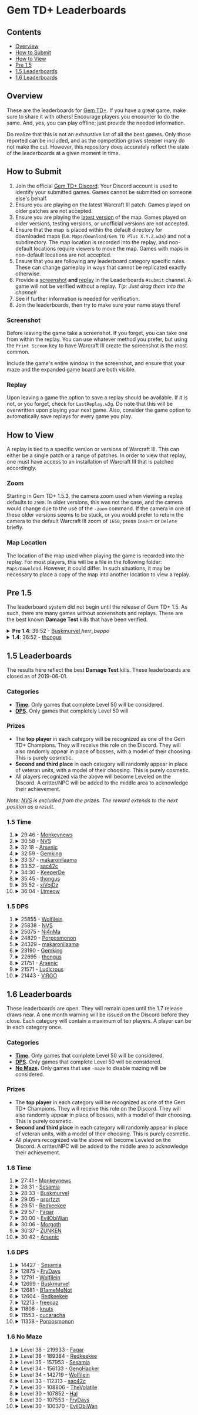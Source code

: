 # Gem TD+ Leaderboards

## Contents

- [Overview](#overview)
- [How to Submit](#how-to-submit)
- [How to View](#how-to-view)
- [Pre 1.5](#pre-15)
- [1.5 Leaderboards](#15-leaderboards)
- [1.6 Leaderboards](#16-leaderboards)

## Overview

These are the leaderboards for [Gem TD+].  If you have a great game, make
sure to share it with others!  Encourage players you encounter to do the
same.  And, yes, you can play offline; just provide the needed information.

Do realize that this is not an exhaustive list of all the best games.  Only
those reported can be included, and as the competition grows steeper many do
not make the cut.  However, this repository does accurately reflect the
state of the leaderboards at a given moment in time.

[Gem TD+]: https://github.com/nvs/gem

## How to Submit

1. Join the official [Gem TD+ Discord].  Your Discord account is used to
   identify your submitted games.  Games cannot be submitted on someone
   else's behalf.
2. Ensure you are playing on the latest Warcraft III patch.  Games played on
   older patches are not accepted.
3. Ensure you are playing the [latest version] of the map.  Games played on
   older versions, testing versions, or unofficial versions are not
   accepted.
4. Ensure that the map is placed within the default directory for downloaded
   maps (i.e. `Maps/Download/Gem TD Plus X.Y.Z.w3x`) and not a subdirectory.
   The map location is recorded into the replay, and non-default locations
   require viewers to move the map.  Games with maps in non-default
   locations are not accepted.
5. Ensure that you are following any leaderboard category specific rules.
   These can change gameplay in ways that cannot be replicated exactly
   otherwise.
6. Provide a [screenshot](#screenshot) **and** [replay](#replay) in the
   Leaderboards `#submit` channel.  A game will not be verified without a
   replay. *Tip: Just drag them into the channel!*
7. See if further information is needed for verification.
8. Join the leaderboards, then try to make sure your name stays there!

[Gem TD+ Discord]: https://discord.gg/PxNNp77
[latest version]: https://github.com/nvs/gem/releases/latest

### Screenshot

Before leaving the game take a screenshot.  If you forget, you can take one
from within the replay.  You can use whatever method you prefer, but using
the `Print Screen` key to have Warcraft III create the screenshot is the
most common.

Include the game's entire window in the screenshot, and ensure that your
maze and the expanded game board are both visible.

### Replay

Upon leaving a game the option to save a replay should be available.  If it
is not, or you forget, check for `LastReplay.w3g`.  Do note that this will
be overwritten upon playing your next game.  Also, consider the game option
to automatically save replays for every game you play.

## How to View

A replay is tied to a specific version or versions of Warcraft III.  This
can either be a single patch or a range of patches.  In order to view that
replay, one must have access to an installation of Warcraft III that is
patched accordingly.

### Zoom

Starting in Gem TD+ 1.5.3, the camera zoom used when viewing a replay
defaults to `2500`.  In older versions, this was not the case, and the
camera would change due to the use of the `-zoom` command.  If the camera in
one of these older versions seems to be stuck, or you would prefer to return
the camera to the default Warcraft III zoom of `1650`, press `Insert` or
`Delete` briefly.

### Map Location

The location of the map used when playing the game is recorded into the
replay.  For most players, this will be a file in the following folder:
`Maps/Download`.  However, it could differ.  In such situations, it may be
necessary to place a copy of the map into another location to view a replay.

## Pre 1.5

The leaderboard system did not begin until the release of Gem TD+ 1.5.  As
such, there are many games without screenshots and replays.  These are the
best known **Damage Test** kills that have been verified.

<details>
<summary><strong>Pre 1.4</strong>: 39:52 -
    <a href="https://discordapp.com/users/148133151678529536">
        Buskmurvel
    </a> <em>herr_beppo</em>
</summary>

- Patch: Unknown.  Most likely 1.26.
- Version: Bryvx's Gem TD 3.1
- Notes: The video says Gem TD 4.0.  However, there is no actual gameplay
  difference between that unofficial version and the last official version
  by Bryvx.  Until Gem TD+ 1.4.0, the gameplay and balance between the
  original Gem TD and that of Gem TD Plus were essentially the same.
- [Video](https://www.youtube.com/watch?v=Mydun82zEX8)

![](other/39_52-herr_beppo.jpg?raw=true)
</details>

<details>
<summary><strong>1.4</strong>: 36:52 -
    <a href="https://discordapp.com/users/299914362695450624">
        thongus
    </a>
</summary>

- Patch: 1.28.5
- Version: [1.4.0]
- [Replay](1.4/36_52-thongus-1.28.5-1.4.0.w3g?raw=true)

![](1.4/36_52-thongus-1.28.5-1.4.0.jpg?raw=true)
</details>

## 1.5 Leaderboards

The results here reflect the best **Damage Test** kills.  These leaderboards
are closed as of 2019-06-01.

[NVS]: https://github.com/nvs

### Categories

- **[Time](#15-time).** Only games that complete Level 50 will be
  considered.
- **[DPS](#15-dps).** Only games that completely Level 50 will

### Prizes

- The **top player** in each category will be recognized as one of the Gem
  TD+ Champions.  They will receive this role on the Discord.  They will
  also randomly appear in place of bosses, with a model of their choosing.
  This is purely cosmetic.
- **Second and third place** in each category will randomly appear in
  place of veteran units, with a model of their choosing.  This is purely
  cosmetic.
- All players recognized via the above will become Leveled on the Discord.
  A critter/NPC will be added to the middle area to acknowledge their
  achievement.

*Note: [NVS] is excluded from the prizes.  The reward extends to the next
position as a result.*

### 1.5 Time

1.  <details>
    <summary>29:46 -
        <a href="https://discordapp.com/users/171314221232029696">
            Monkeynews
        </a>
    </summary>

    - Patch: 1.30.4
    - Version: [1.5.4]
    - [Replay](1.5/time/29_46-Monkeynews-1.30.4-1.5.4.w3g?raw=true)
    - [Video](https://www.youtube.com/watch?v=HG4u4zUayp4)

    ![](1.5/time/29_46-Monkeynews-1.30.4-1.5.4.jpg?raw=true)
    </details>

3.  <details>
    <summary>30:58 -
        <a href="https://discordapp.com/users/136301709113688064">
            NVS
        </a>
    </summary>

    - Patch: 1.31.0
    - Version: [1.5.5]
    - [Replay](1.5/time/30_58-NVS-1.31.0-1.5.5.w3g?raw=true)

    ![](1.5/time/30_58-NVS-1.31.0-1.5.5.jpg?raw=true)
    </details>

2.  <details>
    <summary>32:18 -
        <a href="https://discordapp.com/users/160915097206784009">
            Arsenic
        </a>
    </summary>

    - Patch: 1.30.4
    - Version: [1.5.4]
    - [Replay](1.5/time/32_18-Arsenic-1.30.4-1.5.4.w3g?raw=true)

    ![](1.5/time/32_18-Arsenic-1.30.4-1.5.4.jpg?raw=true)
    </details>

4.  <details>
    <summary>32:59 -
        <a href="https://discordapp.com/users/242683507095109634">
            Gemking
        </a>
    </summary>

    - Patch: 1.30.4
    - Version: [1.5.4]
    - [Replay](1.5/time/32_59-Gemking-1.30.4-1.5.4.w3g?raw=true)

    ![](1.5/time/32_59-Gemking-1.30.4-1.5.4.jpg?raw=true)
    </details>

5.  <details>
    <summary>33:37 -
        <a href="https://discordapp.com/users/235474089815310341">
            makaronilaama
        </a>
    </summary>

    - Patch: 1.30.4
    - Version: [1.5.4]
    - [Replay](1.5/time/33_37-makaronilaama-1.30.4-1.5.4.w3g?raw=true)

    ![](1.5/time/33_37-makaronilaama-1.30.4-1.5.4.jpg?raw=true)
    </details>

6.  <details>
    <summary>33:52 -
        <a href="https://discordapp.com/users/242041566275960832">
            sac42c
        </a>
    </summary>

    - Patch: 1.30.4
    - Version: [1.5.4]
    - [Replay](1.5/time/33_52-sac42c-1.30.4-1.5.4.w3g?raw=true)

    ![](1.5/time/33_52-sac42c-1.30.4-1.5.4.jpg?raw=true)
    </details>

7.  <details>
    <summary>34:30 -
        <a href="https://discordapp.com/users/305710318557069314">
            KeeperDe
        </a>
    </summary>

    - Patch: 1.30.4
    - Version: [1.5.4]
    - [Replay](1.5/time/34_30-KeeperDe-1.5.4-1.30.4.w3g?raw=true)

    ![](1.5/time/34_30-KeeperDe-1.5.4-1.30.4.jpg?raw=true)
    </details>

8.  <details>
    <summary>35:45 -
        <a href="https://discordapp.com/users/299914362695450624">
            thongus
        </a>
    </summary>

    - Patch: 1.30.4
    - Version: [1.5.3]
    - [Replay](1.5/time/35_45-thongus-1.30.4-1.5.3.w3g?raw=true)

    ![](1.5/time/35_45-thongus-1.30.4-1.5.3.jpg?raw=true)
    </details>

9.  <details>
    <summary>35:52 -
        <a href="https://discordapp.com/users/517156281925107723">
            xiVoiDz
        </a>
    </summary>

    - Patch: 1.30.4
    - Version: [1.5.2]
    - [Replay](1.5/time/35_52-xiVoiDz-1.30.4-1.5.2.w3g?raw=true)

    ![](1.5/time/35_52-xiVoiDz-1.30.4-1.5.2.jpg?raw=true)
    </details>

10. <details>
    <summary>36:04 -
        <a href="https://discordapp.com/users/124327547038203904">
            Ltmeow
        </a>
    </summary>

    - Patch: 1.30.4
    - Version: [1.5.2]
    - [Replay](1.5/time/36_04-Ltmeow-1.30.4-1.5.2.w3g?raw=true)

    ![](1.5/time/36_04-Ltmeow-1.30.4-1.5.2.jpg?raw=true)
    </details>

### 1.5 DPS

1.  <details>
    <summary>25855 -
        <a href="https://discordapp.com/users/520945994519543808">
            Wolfilein
        </a>
    </summary>

    - Patch: 1.30.4
    - Version: [1.5.3]
    - [Replay](1.5/dps/25855-Wolfilein-1.30.4-1.5.3.w3g?raw=true)

    ![](1.5/dps/25855-Wolfilein-1.30.4-1.5.3.jpg?raw=true)
    </details>

2.  <details>
    <summary>25838 -
        <a href="https://discordapp.com/users/136301709113688064">
            NVS
        </a>
    </summary>

    - Patch: 1.30.2
    - Version: [1.5.1]
    - [Replay](1.5/dps/25838-NVS-1.30.2-1.5.1.w3g?raw=true)

    ![](1.5/dps/25838-NVS-1.30.2-1.5.1.jpg?raw=true)
    </details>

3.  <details>
    <summary>25075 -
        <a href="https://discordapp.com/users/156087832983633920">
            Ni4nMa
        </a>
    </summary>

    - Patch: 1.30.4
    - Version: [1.5.4]
    - [Replay](1.5/dps/25075-Ni4nMa-1.30.4-1.5.4.w3g?raw=true)

    ![](1.5/dps/25075-Ni4nMa-1.30.4-1.5.4.jpg?raw=true)
    </details>

4.  <details>
    <summary>24829 -
        <a href="https://discordapp.com/users/242718937551339520">
            Porposmonon
        </a>
    </summary>

    - Patch: 1.30.4
    - Version: [1.5.4]
    - [Replay](1.5/dps/24829-Porposmonon-1.30.4-1.5.4.w3g?raw=true)

    ![](1.5/dps/24829-Porposmonon-1.30.4-1.5.4.jpg?raw=true)
    </details>

5.  <details>
    <summary>24329 -
        <a href="https://discordapp.com/users/235474089815310341">
            makaronilaama
        </a>
    </summary>

    - Patch: 1.30.4
    - Version: [1.5.4]
    - [Replay](1.5/dps/24329-makaronilaama-1.30.4-1.5.4.w3g?raw=true)

    ![](1.5/dps/24329-makaronilaama-1.30.4-1.5.4.jpg?raw=true)
    </details>

6.  <details>
    <summary>23190 -
        <a href="https://discordapp.com/users/242683507095109634">
            Gemking
        </a>
    </summary>

    - Patch: 1.30.4
    - Version: [1.5.4]
    - [Replay](1.5/dps/23190-Gemking-1.30.4-1.5.4.w3g?raw=true)

    ![](1.5/dps/23190-Gemking-1.30.4-1.5.4.jpg?raw=true)
    </details>

7.  <details>
    <summary>22695 -
        <a href="https://discordapp.com/users/299914362695450624">
            thongus
        </a>
    </summary>

    - Patch: 1.30.4
    - Version: [1.5.4]
    - [Replay](1.5/dps/22695-thongus-1.30.4-1.5.4.w3g?raw=true)

    ![](1.5/dps/22695-thongus-1.30.4-1.5.4.jpg?raw=true)
    </details>

8.  <details>
    <summary>21751 -
        <a href="https://discordapp.com/users/160915097206784009">
            Arsenic
        </a>
    </summary>

    - Patch: 1.30.4
    - Version: [1.5.4]
    - [Replay](1.5/dps/21751-Arsenic-1.30.4-1.5.4.w3g?raw=true)

    ![](1.5/dps/21751-Arsenic-1.30.4-1.5.4.jpg?raw=true)
    </details>

9.  <details>
    <summary>21571 -
        <a href="https://discordapp.com/users/172426184548810752">
            Ludicrous
        </a>
    </summary>

    - Patch: 1.30.2
    - Version: [1.5.1]
    - [Replay](1.5/dps/21571-Ludicrous-1.30.2-1.5.1.w3g?raw=true)

    ![](1.5/dps/21571-Ludicrous-1.30.2-1.5.1.jpg?raw=true)
    </details>

10. <details>
    <summary>21443 -
        <a href="https://discordapp.com/users/234445811813974017">
            V:RGO
        </a>
    </summary>

    - Patch: 1.30.4
    - Version: [1.5.3]
    - [Replay](1.5/dps/21443-V:RGO-1.30.4-1.5.3.w3g?raw=true)

    ![](1.5/dps/21443-V:RGO-1.30.4-1.5.3.jpg?raw=true)
    </details>

## 1.6 Leaderboards

These leaderboards are open.  They will remain open until the 1.7 release
draws near.  A one month warning will be issued on the Discord before they
close.  Each category will contain a maximum of ten players.  A player can
be in each category once.

### Categories

- **[Time](#16-time).** Only games that complete Level 50 will be
  considered.
- **[DPS](#16-dps).** Only games that complete Level 50 will be considered.
- **[No Maze](#16-no-maze).** Only games that use `-maze` to disable mazing
  will be considered.

### Prizes

- The **top player** in each category will be recognized as one of the Gem
  TD+ Champions.  They will receive this role on the Discord.  They will
  also randomly appear in place of bosses, with a model of their choosing.
  This is purely cosmetic.
- **Second and third place** in each category will randomly appear in
  place of veteran units, with a model of their choosing.  This is purely
  cosmetic.
- All players recognized via the above will become Leveled on the Discord.
  A critter/NPC will be added to the middle area to acknowledge their
  achievement.

### 1.6 Time

1.  <details>
    <summary>27:41 -
        <a href="https://discordapp.com/users/171314221232029696">
            Monkeynews
        </a>
    </summary>

    - Patch: 1.31.1
    - Version: [1.6.3]
    - [Replay](1.6/time/27:41-Monkeynews-1.31.1-1.6.3.w3g?raw=true)

    ![](1.6/time/27:41-Monkeynews-1.31.1-1.6.3.jpg?raw=true)
    </details>

2.  <details>
    <summary>28:31 -
        <a href="https://discordapp.com/users/330183643215429633">
            Sesamia
        </a>
    </summary>

    - Patch: 1.31.1
    - Version: [1.6.5]
    - [Replay](1.6/time/28:31-Sesamia-1.31.1-1.6.5.w3g?raw=true)

    ![](1.6/time/28:31-Sesamia-1.31.1-1.6.5.jpg?raw=true)
    </details>

3.  <details>
    <summary>28:33 -
        <a href="https://discordapp.com/users/148133151678529536">
            Buskmurvel
        </a>
    </summary>

    - Patch: 1.32.1
    - Version: [1.6.10]
    - [Replay](1.6/time/28:33-Buskmurvel-1.32.1-1.6.10.w3g?raw=true)

    ![](1.6/time/28:33-Buskmurvel-1.32.1-1.6.10.jpg?raw=true)
    </details>

4.  <details>
    <summary>29:05 -
        <a href="https://discordapp.com/users/145853647052341249">
            prprfzzt
        </a>
    </summary>

    - Patch: 1.31.1
    - Version: [1.6.5]
    - [Replay](1.6/time/29:05-prprfzzt-1.31.1-1.6.5.w3g?raw=true)

    ![](1.6/time/29:05-prprfzzt-1.31.1-1.6.5.jpg?raw=true)
    </details>

5.  <details>
    <summary>29:51 -
        <a href="https://discordapp.com/users/104819373297901568">
            Redkeekee
        </a>
    </summary>

    - Patch: 1.31.1
    - Version: [1.6.6]
    - [Replay](1.6/time/29:51-Redkeekee-1.31.1-1.6.6.w3g?raw=true)

    ![](1.6/time/29:51-Redkeekee-1.31.1-1.6.6.jpg?raw=true)
    </details>

6.  <details>
    <summary>29:57 -
        <a href="https://discordapp.com/users/417051812152082453">
            Faqar
        </a>
    </summary>

    - Patch: 1.31.1
    - Version: [1.6.7]
    - [Replay](1.6/time/29:57-Faqar-1.31.1-1.6.7.w3g?raw=true)

    ![](1.6/time/29:57-Faqar-1.31.1-1.6.7.jpg?raw=true)
    </details>

7.  <details>
    <summary>30:00 -
        <a href="https://discordapp.com/users/683553494224994305">
            EvilObiWan
        </a>
    </summary>

    - Patch: 1.32.3
    - Version: [1.6.11]
    - [Replay](1.6/time/30:00-EvilObiWan-1.32.3-1.6.11.w3g?raw=true)

    ![](1.6/time/30:00-EvilObiWan-1.32.3-1.6.11.jpg?raw=true)
    </details>

8.  <details>
    <summary>30:06 -
        <a href="https://discordapp.com/users/248561283467706368">
            Morgoth
        </a>
    </summary>

    - Patch: 1.31.1
    - Version: [1.6.6]
    - [Replay](1.6/time/30:06-Morgoth-1.31.1-1.6.6.w3g?raw=true)

    ![](1.6/time/30:06-Morgoth-1.31.1-1.6.6.jpg?raw=true)
    </details>

9.  <details>
    <summary>30:37 -
        <a href="https://discordapp.com/users/160915097206784009">
            ZUNKEN
        </a>
    </summary>

    - Patch: 1.32.2
    - Version: [1.6.10]
    - [Replay](1.6/time/30:37-ZUNKEN-1.32.2-1.6.10.w3g?raw=true)

    ![](1.6/time/30:37-ZUNKEN-1.32.2-1.6.10.jpg?raw=true)
    </details>

10. <details>
    <summary>30:42 -
        <a href="https://discordapp.com/users/160915097206784009">
            Arsenic
        </a>
    </summary>

    - Patch: 1.31.1
    - Version: [1.6.5]
    - [Replay](1.6/time/30:42-Arsenic-1.31.1-1.6.5.w3g?raw=true)

    ![](1.6/time/30:42-Arsenic-1.31.1-1.6.5.jpg?raw=true)
    </details>

### 1.6 DPS

1.  <details>
    <summary>14427 -
        <a href="https://discordapp.com/users/330183643215429633">
            Sesamia
        </a>
    </summary>

    - Patch: 1.31.1
    - Version: [1.6.6]
    - [Replay](1.6/dps/14427-Sesamia-1.31.1-1.6.6.w3g?raw=true)

    ![](1.6/dps/14427-Sesamia-1.31.1-1.6.6.jpg?raw=true)
    </details>

2.  <details>
    <summary>12875 -
        <a href="https://discordapp.com/users/269810827706630146">
            FryDays
        </a>
    </summary>

    - Patch: 1.31.1
    - Version: [1.6.9]
    - [Replay](1.6/dps/12875-FryDays-1.31.1-1.6.9.w3g?raw=true)

    ![](1.6/dps/12875-FryDays-1.31.1-1.6.9.jpg?raw=true)
    </details>

3.  <details>
    <summary>12791 -
        <a href="https://discordapp.com/users/520945994519543808">
            Wolfilein
        </a>
    </summary>

    - Patch: 1.31.1
    - Version: [1.6.7]
    - [Replay](1.6/dps/12791-Wolfilein-1.31.1-1.6.7.w3g?raw=true)

    ![](1.6/dps/12791-Wolfilein-1.31.1-1.6.7.jpg?raw=true)
    </details>

4.  <details>
    <summary>12699 -
        <a href="https://discordapp.com/users/148133151678529536">
            Buskmurvel
        </a>
    </summary>

    - Patch: 1.31.1
    - Version: [1.6.5]
    - [Replay](1.6/dps/12699-Buskmurvel-1.31.1-1.6.5.w3g?raw=true)

    ![](1.6/dps/12699-Buskmurvel-1.31.1-1.6.5.jpg?raw=true)
    </details>

5.  <details>
    <summary>12681 -
        <a href="https://discordapp.com/users/278998936780406784">
            B1ameMeNot
        </a>
    </summary>

    - Patch: 1.31.1
    - Version: [1.6.9]
    - [Replay](1.6/dps/12681-B1ameMeNot-1.31.1-1.6.9.w3g?raw=true)

    ![](1.6/dps/12681-B1ameMeNot-1.31.1-1.6.9.jpg?raw=true)
    </details>

6.  <details>
    <summary>12604 -
        <a href="https://discordapp.com/users/104819373297901568">
            Redkeekee
        </a>
    </summary>

    - Patch: 1.31.1
    - Version: [1.6.7]
    - [Replay](1.6/dps/12604-Redkeekee-1.31.1-1.6.7.w3g?raw=true)

    ![](1.6/dps/12604-Redkeekee-1.31.1-1.6.7.jpg?raw=true)
    </details>

7.  <details>
    <summary>12213 -
        <a href="https://discordapp.com/users/106859436508712960">
            freeqaz
        </a>
    </summary>

    - Patch: 1.32.1
    - Version: [1.6.10]
    - [Replay](1.6/dps/12213-freeqaz-1.32.1-1.6.10.w3g?raw=true)

    ![](1.6/dps/12213-freeqaz-1.32.1-1.6.10.jpg?raw=true)
    </details>

8.  <details>
    <summary>11806 -
        <a href="https://discordapp.com/users/175430560691257344">
            knuts
        </a>
    </summary>

    - Patch: 1.31.1
    - Version: [1.6.3]
    - [Replay](1.6/dps/11806-knuts-1.31.1-1.6.3.w3g?raw=true)

    ![](1.6/dps/11806-knuts-1.31.1-1.6.3.jpg?raw=true)
    </details>

9.  <details>
    <summary>11553 -
        <a href="https://discordapp.com/users/474330320167239702">
            cucaracha
        </a>
    </summary>

    - Patch: 1.31.1
    - Version: [1.6.5]
    - [Replay](1.6/dps/11553-cucaracha-1.31.1-1.6.5.w3g?raw=true)

    ![](1.6/dps/11553-cucaracha-1.31.1-1.6.5.jpg?raw=true)
    </details>

10. <details>
    <summary>11358 -
        <a href="https://discordapp.com/users/242718937551339520">
            Porposmonon
        </a>
    </summary>

    - Patch: 1.31.1
    - Version: [1.6.0]
    - [Replay](1.6/dps/11358-Porposmonon-1.31.1-1.6.0.w3g?raw=true)

    ![](1.6/dps/11358-Porposmonon-1.31.1-1.6.0.jpg?raw=true)
    </details>

### 1.6 No Maze

1.  <details>
    <summary>Level 38 - 219933 -
        <a href="https://discordapp.com/users/417051812152082453">
            Faqar
        </a>
    </summary>

    - Patch: 1.32.2
    - Version: [1.6.10]
    - [Replay](1.6/no-maze/38_219933-Faqar-1.32.2-1.6.10.w3g?raw=true)

    ![](1.6/no-maze/38_219933-Faqar-1.32.2-1.6.10.jpg?raw=true)
    </details>

2.  <details>
    <summary>Level 38 - 189384 -
        <a href="https://discordapp.com/users/104819373297901568">
            Redkeekee
        </a>
    </summary>

    - Patch: 1.31.1
    - Version: [1.6.5]
    - [Replay](1.6/no-maze/38_189384-Redkeekee-1.31.1-1.6.5.w3g?raw=true)

    ![](1.6/no-maze/38_189384-Redkeekee-1.31.1-1.6.5.jpg?raw=true)
    </details>

3.  <details>
    <summary>Level 35 - 157953 -
        <a href="https://discordapp.com/users/330183643215429633">
            Sesamia
        </a>
    </summary>

    - Patch: 1.31.1
    - Version: [1.6.7]
    - [Replay](1.6/no-maze/35_157953-Sesamia-1.31.1-1.6.7.w3g?raw=true)

    ![](1.6/no-maze/35_157953-Sesamia-1.31.1-1.6.7.jpg?raw=true)
    </details>

4.  <details>
    <summary>Level 34 - 156133 -
        <a href="https://discordapp.com/users/124966970763378693">
            GenoHacker
        </a>
    </summary>

    - Patch: 1.31.1
    - Version: [1.6.9]
    - [Replay](1.6/no-maze/34_156133-GenoHacker-1.31.1-1.6.9.w3g?raw=true)

    ![](1.6/no-maze/34_156133-GenoHacker-1.31.1-1.6.9.jpg?raw=true)
    </details>

5.  <details>
    <summary>Level 34 - 142719 -
        <a href="https://discordapp.com/users/520945994519543808">
            Wolfilein
        </a>
    </summary>

    - Patch: 1.31.1
    - Version: [1.6.5]
    - [Replay](1.6/no-maze/34_142719-Wolfilein-1.31.1-1.6.5.w3g?raw=true)

    ![](1.6/no-maze/34_142719-Wolfilein-1.31.1-1.6.5.jpg?raw=true)
    </details>

6.  <details>
    <summary>Level 33 - 112313 -
        <a href="https://discordapp.com/users/242041566275960832">
            sac42c
        </a>
    </summary>

    - Patch: 1.31.1
    - Version: [1.6.5]
    - [Replay](1.6/no-maze/33_112313-sac42c-1.31.1-1.6.5.w3g?raw=true)

    ![](1.6/no-maze/33_112313-sac42c-1.31.1-1.6.5.jpg?raw=true)
    </details>

7.  <details>
    <summary>Level 30 - 108806 -
        <a href="https://discordapp.com/users/151874411140481024">
            TheVolatile
        </a>
    </summary>

    - Patch: 1.31.2
    - Version: [1.6.10]
    - [Replay](1.6/no-maze/30_108806-TheVolatile-1.32.2-1.6.10.w3g?raw=true)

    ![](1.6/no-maze/30_108806-TheVolatile-1.32.2-1.6.10.jpg?raw=true)
    </details>

8.  <details>
    <summary>Level 30 - 107852 -
        <a href="https://discordapp.com/users/108427582340358144">
            Hal
        </a>
    </summary>

    - Patch: 1.31.1
    - Version: [1.6.5]
    - [Replay](1.6/no-maze/30_107852-Hal-1.31.1-1.6.5.w3g?raw=true)

    ![](1.6/no-maze/30_107852-Hal-1.31.1-1.6.5.jpg?raw=true)
    </details>

9.  <details>
    <summary>Level 30 - 107553 -
        <a href="https://discordapp.com/users/269810827706630146">
            FryDays
        </a>
    </summary>

    - Patch: 1.31.1
    - Version: [1.6.5]
    - [Replay](1.6/no-maze/30_107553-FryDays-1.31.1-1.6.5.w3g?raw=true)

    ![](1.6/no-maze/30_107553-FryDays-1.31.1-1.6.5.jpg?raw=true)
    </details>

10. <details>
    <summary>Level 30 - 100370 -
        <a href="https://discordapp.com/users/683553494224994305">
            EvilObiWan
        </a>
    </summary>

    - Patch: 1.32.3
    - Version: [1.6.10]
    - [Replay](1.6/no-maze/30_100370-EvilObiWan-1.32.3-1.6.10.w3g?raw=true)

    ![](1.6/no-maze/30_100370-EvilObiWan-1.32.3-1.6.10.jpg?raw=true)
    </details>

[1.4.0]: https://github.com/nvs/gem/releases/tag/v1.4.0
[1.5.1]: https://github.com/nvs/gem/releases/tag/v1.5.1
[1.5.2]: https://github.com/nvs/gem/releases/tag/v1.5.2
[1.5.3]: https://github.com/nvs/gem/releases/tag/v1.5.3
[1.5.4]: https://github.com/nvs/gem/releases/tag/v1.5.4
[1.5.5]: https://github.com/nvs/gem/releases/tag/v1.5.5
[1.6.0]: https://github.com/nvs/gem/releases/tag/v1.6.0
[1.6.1]: https://github.com/nvs/gem/releases/tag/v1.6.1
[1.6.2]: https://github.com/nvs/gem/releases/tag/v1.6.2
[1.6.3]: https://github.com/nvs/gem/releases/tag/v1.6.3
[1.6.4]: https://github.com/nvs/gem/releases/tag/v1.6.4
[1.6.5]: https://github.com/nvs/gem/releases/tag/v1.6.5
[1.6.6]: https://github.com/nvs/gem/releases/tag/v1.6.6
[1.6.7]: https://github.com/nvs/gem/releases/tag/v1.6.7
[1.6.8]: https://github.com/nvs/gem/releases/tag/v1.6.8
[1.6.9]: https://github.com/nvs/gem/releases/tag/v1.6.9
[1.6.10]: https://github.com/nvs/gem/releases/tag/v1.6.10
[1.6.11]: https://github.com/nvs/gem/releases/tag/v1.6.11
